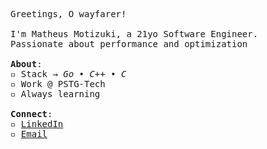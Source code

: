 <p><samp>
  Greetings, O wayfarer!
  <br><br>
  I'm Matheus Motizuki, a 21yo Software Engineer.
  <br>
  Passionate about performance and optimization
  <br><br>
    <b>About</b>:
    <br>
    ▫ Stack &rarr; <i>Go • C++ • C</i>
    <br>
    ▫ Work @ PSTG-Tech
    <br>
    ▫ Always learning
    <br><br>
  <b>Connect</b>:
  <br>
    ▫ <a href="https://www.linkedin.com/in/matheus-motizuki/" target="_blank">LinkedIn</a>
    <br>
    ▫ <a href="mailto:matheusmotizuki@gmail.com">Email</a>
</samp></p>